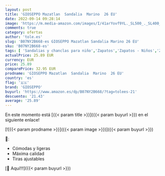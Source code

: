 ```yaml
---
layout: post
title: 'GIOSEPPO Mazatlan  Sandalia  Marino  26 EU'
date: 2022-09-14 09:28:14
image: 'https://m.media-amazon.com/images/I/41arYovf9YL._SL500_._SL400_.jpg'
comments: true
category: ofertas
author: 'tole.es'
slug: 'B07NY2B668-es GIOSEPPO Mazatlan Sandalia Marino 26 EU'
sku: 'B07NY2B668-es'
tags: [ 'Sandalias y chanclas para niño','Zapatos','Zapatos - Niños','Zapatos y complementos','gioseppo','sandalia','🇪🇸', ]
actualPrice: 25.89 EUR
currency: EUR
price: 25.89
comparePrice: 32.95 EUR
prodname: 'GIOSEPPO Mazatlan  Sandalia  Marino  26 EU'
country: 'es'
flag: '🇪🇸'
brand: 'GIOSEPPO'
buyurl: 'https://www.amazon.es/dp/B07NY2B668/?tag=tolees-21'
descuento: '21.43'
average: '25.89'
---
```


En este momento está [{{< param title >}}]({{< param buyurl >}}) en el siguiente enlace!

[![{{< param prodname >}}]({{< param image >}})]({{< param buyurl >}})

🔎:

- Cómodas y ligeras
- Mäxima calidad
- Tiras ajustables

[🛒 Aquí!!!]({{< param buyurl >}})
